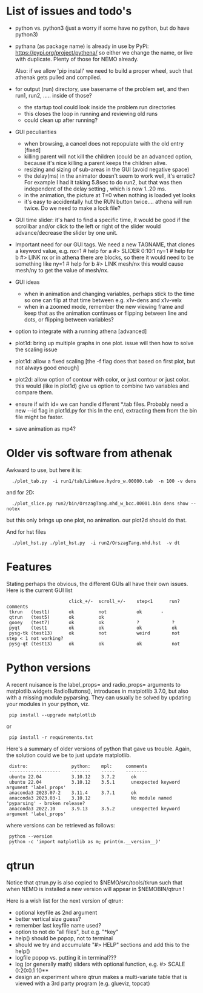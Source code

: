 # List of issues and todo's

- python vs. python3 (just a worry if some have no python, but do have python3)

- pythana (as package name) is already in use by PyPi:   https://pypi.org/project/pythena/
  so either we change the name, or live with duplicate.   Plenty of those for NEMO already.

  Also: if we allow 'pip install' we need to build a proper wheel, such that athenak gets
  pulled and compiled.


- for output (run) directory, use basename of the problem set, and then run1, run2, ..... inside of those?
  - the startup tool could look inside the problem run directories
  - this closes the loop in running and reviewing old runs
  - could clean up after running?

- GUI peculiarities
  - when browsing, a cancel does not repopulate with the old entry [fixed]
  - killing parent will not kill the children (could be an advanced option,
    because it's nice killing a parent keeps the children alive.
  - resizing and sizing of sub-areas in the GUI (avoid negative space)
  - the delay(ms) in the animator doesn't seem to work well, it's erratic?
    For example I had it taking 5.8sec to do run2, but that was then
    independent of the delay setting , which is now 1..20 ms.
  - in the animation, the picture at T=0 when nothing is loaded yet looks
  - it's easy to accidentally hut the RUN button twice.... athena will run twice. Do
    we need to make a lock file?

- GUI time slider:  it's hard to find a specific time, it would be good if the scrollbar
  and/or click to the left or right of the slider would advance/decrease the slider by
  one unit. 

- Important need for our GUI tags.   We need a new TAGNAME, that clones a keyword value, e.g.
       nx=1   # help for a    #>   SLIDER 0:10:1
       ny=1   # help for b    #>   LINK nx
  or in athena there are blocks, so there it would need to be something like
       ny=1   # help for b    #>   LINK mesh/nx
  this would cause mesh/ny to get the value of mesh/nx.

- GUI ideas
  - when in animation and changing variables, perhaps stick to the time so one can flip at that time
    between e.g. x1v-dens and x1v-velx
  - when in a zoomed mode, remember the new viewing frame and keep that as the animation continues
    or flipping between line and dots, or flipping between variables?

- option to integrate with a running athena [advanced]

- plot1d:  bring up multiple graphs in one plot.  issue will then how to solve the scaling issue

- plot1d:  allow a fixed scaling [the -f flag does that based on first plot, but not always good enough]

- plot2d:  allow option of contour with color, or just contour or just color. this would
  (like in plot1d) give us option to combine two variables and compare them.

- ensure if with id= we can handle different *.tab files. Probably need a new --id flag in plot1d.py for this
  In the end, extracting them from the bin file might be faster.
  
- save animation as mp4? 
  

# Older vis software from athenak

Awkward to use, but here it is:

      ./plot_tab.py  -i run1/tab/LinWave.hydro_w.00000.tab  -n 100 -v dens

and for 2D:

      ./plot_slice.py run2/bin/OrszagTang.mhd_w_bcc.00001.bin dens show --notex

but this only brings up one plot, no animation. our plot2d should do that.

And for hst files

      ./plot_hst.py ./plot_hst.py  -i run2/OrszagTang.mhd.hst  -v dt


# Features

Stating perhaps the obvious, the different GUIs all have their own issues. Here is the current GUI list

                           click_+/-  scroll_+/-    step<1      run?     comments
     tkrun   (test1)       ok         not           ok		 -
     qtrun   (test5)       ok         ok  
     gooey   (test7)       ok         ok            ?            ?
     pyqt    (test1        ok         ok            ok           ok
     pysg-tk (test13)      ok         not           weird        not     step < 1 not working?
     pysg-qt (test13)      ok         ok            ok           not
 


# Python versions

A recent nuisance is the label_props= and radio_props= arguments to
matplotlib.widgets.RadioButtons(), introduces in matplotlib 3.7.0, but
also with a missing module pyparsing. They can usually be solved by
updating your modules in your python, viz.

     pip install --upgrade matplotlib

or

     pip install -r requirements.txt
     
Here's a summary of older versions of python that gave us trouble. Again, the solution
could we be to just update matplotlib.

     distro:                python:    mpl:     comments
     -------------------    -------    -----    --------
     ubuntu 22.04           3.10.12    3.7.2      ok
     ubuntu 22.04           3.10.12    3.5.1      unexpected keyword argument 'label_props'
     anaconda3 2023.07-2    3.11.4     3.7.1      ok
     anaconda3 2023.03-1    3.10.12               No module named 'pyparsing' - broken release?
     anaconda3 2022.10      3.9.13     3.5.2      unexpected keyword argument 'label_props'

where versions can be retrieved as follows:

     python --version
     python -c 'import matplotlib as m; print(m.__version__)'


# qtrun

Notice that qtrun.py is also copied to $NEMO/src/tools/tkrun such that
when NEMO is installed a new version will appear in $NEMOBIN/qtrun  !

Here is a wish list for the next version of qtrun:

- optional keyfile as 2nd argument
- better vertical size guess?
- remember last keyfile name used?
- option to not do "all files", but e.g. "*key"
- help() should be popop, not to terminal
- should we try and accumulate "#> HELP" sections and add this to the help()
- logfile popop vs. putting it in terminal???
- log (or generally math) sliders with optional function, e.g.
          #> SCALE 0:20:0.1 10**
- design an experiment where qtrun makes a multi-variate table that is viewed
  with a 3rd party program (e.g. glueviz, topcat)

